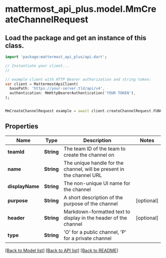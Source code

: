 # mattermost_api_plus.model.MmCreateChannelRequest

## Load the package and get an instance of this class.
```dart
import 'package:mattermost_api_plus/api.dart';

// Instantiate your client...
//

// example client with HTTP Bearer authorization and string token:
var client = MattermostApiClient(
  basePath: 'https://your-server.tld/api/v4',
  authentication: MmHttpBearerAuthentication('YOUR TOKEN'),
);


MmCreateChannelRequest example = await client.createChannelRequest.FUNCTION_THAT_RETURNS_THIS_CLASS();

```

## Properties
Name | Type | Description | Notes
------------ | ------------- | ------------- | -------------
**teamId** | **String** | The team ID of the team to create the channel on | 
**name** | **String** | The unique handle for the channel, will be present in the channel URL | 
**displayName** | **String** | The non-unique UI name for the channel | 
**purpose** | **String** | A short description of the purpose of the channel | [optional] 
**header** | **String** | Markdown-formatted text to display in the header of the channel | [optional] 
**type** | **String** | 'O' for a public channel, 'P' for a private channel | 

[[Back to Model list]](../GENERATED_README.md#documentation-for-models) [[Back to API list]](../GENERATED_README.md#documentation-for-api-endpoints) [[Back to README]](../GENERATED_README.md)


